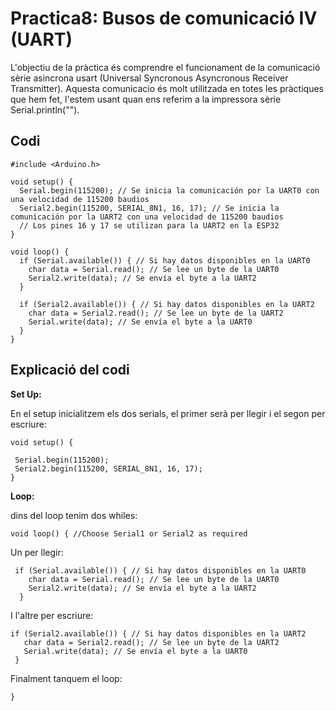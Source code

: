 # Practica8: Busos de comunicació IV (UART)

L'objectiu de la pràctica és comprendre el funcionament de la comunicació sèrie asincrona usart (Universal Syncronous Asyncronous Receiver Transmitter).
Aquesta comunicacio és molt utilitzada en totes les pràctiques que hem fet, l'estem usant quan ens referim a la impressora sèrie Serial.println("").

## Codi

```
#include <Arduino.h>

void setup() {
  Serial.begin(115200); // Se inicia la comunicación por la UART0 con una velocidad de 115200 baudios
  Serial2.begin(115200, SERIAL_8N1, 16, 17); // Se inicia la comunicación por la UART2 con una velocidad de 115200 baudios
  // Los pines 16 y 17 se utilizan para la UART2 en la ESP32
}

void loop() {
  if (Serial.available()) { // Si hay datos disponibles en la UART0
    char data = Serial.read(); // Se lee un byte de la UART0
    Serial2.write(data); // Se envía el byte a la UART2
  }
  
  if (Serial2.available()) { // Si hay datos disponibles en la UART2
    char data = Serial2.read(); // Se lee un byte de la UART2
    Serial.write(data); // Se envía el byte a la UART0
  }
}
```

## Explicació del codi

**Set Up:**

En el setup inicialitzem els dos serials, el primer serà per llegir i el segon per escriure:

```
void setup() {
 
 Serial.begin(115200);
 Serial2.begin(115200, SERIAL_8N1, 16, 17);
}
```

**Loop:**

dins del loop tenim dos whiles:

```
void loop() { //Choose Serial1 or Serial2 as required
```

Un per llegir:

```
 if (Serial.available()) { // Si hay datos disponibles en la UART0
    char data = Serial.read(); // Se lee un byte de la UART0
    Serial2.write(data); // Se envía el byte a la UART2
  }
 ```
 
 I l'altre per escriure:
 ```
 if (Serial2.available()) { // Si hay datos disponibles en la UART2
    char data = Serial2.read(); // Se lee un byte de la UART2
    Serial.write(data); // Se envía el byte a la UART0
  }
 ```
 Finalment tanquem el loop:
 
 ```
 }
 
 
